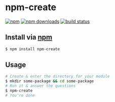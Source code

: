 # npm-create
[![npm](http://img.shields.io/npm/v/npm-create.svg?style=flat)](https://npmjs.com/npm-create)
[![npm downloads](http://img.shields.io/npm/dm/npm-create.svg?style=flat)](https://npmjs.com/npm-create)
[![build status](http://img.shields.io/travis/jhermsmeier/npm-create.svg?style=flat)](https://travis-ci.org/jhermsmeier/npm-create)

## Install via [npm](https://npmjs.com)

```sh
$ npm install npm-create
```

## Usage

```sh
# Create & enter the directory for your module
$ mkdir some-package && cd some-package
# Run it & answer the questions
$ npm-create
# You're done
```
